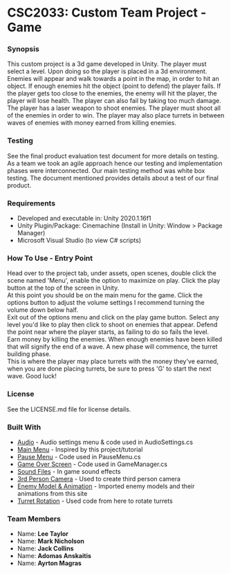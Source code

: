 <h1> CSC2033: Custom Team Project - Game </h1>

<h3> Synopsis </h3>

This custom project is a 3d game developed in Unity. The player must select a level. Upon doing so the player is placed
in a 3d environment. Enemies will appear and walk towards a point in the map, in order to hit an object. If enough
enemies hit the object (point to defend) the player fails. If the player gets too close to the enemies, the enemy will
hit the player, the player will lose health. The player can also fail by taking too much damage. The player has a laser
weapon to shoot enemies. The player must shoot all of the enemies in order to win. The player may also place turrets
in between waves of enemies with money earned from killing enemies.

<h3> Testing </h3>

See the final product evaluation test document for more details on testing. As a team we took an agile approach
hence our testing and implementation phases were interconnected. Our main testing method was white box testing. The 
document mentioned provides details about a test of our final product. 

<h3> Requirements </h3>

* Developed and executable in: Unity 2020.1.16f1
* Unity Plugin/Package: Cinemachine (Install in Unity: Window > Package Manager)
* Microsoft Visual Studio (to view C# scripts)

<h3> How To Use - Entry Point </h3>

Head over to the project tab, under assets, open scenes, double click the scene named 'Menu', enable the option to
maximize on play. Click the play button at the top of the screen in Unity.  
At this point you should be on the main menu for the game. Click the options button to adjust the volume settings I recommend turning the volume down below half.  
Exit out of the options menu and click on the play game button. Select any level you'd like to play then click to shoot on 
enemies that appear. Defend the point near where the player starts, as failing to do so fails the level.  
Earn money 
by killing the enemies. When enough enemies have been killed that will signify the end of a wave. A new phase will commence, 
the turret building phase.  
This is where the player may place turrets with the money they've earned, when you are done 
placing turrets, be sure to press 'G' to start the next wave. Good luck!

<h3> License </h3>

See the LICENSE.md file for license details.

<h3> Built With </h3>

* [Audio](https://www.youtube.com/watch?v=yQgVKR6PMqo&t=604s) - Audio settings menu & code used in AudioSettings.cs
* [Main Menu](https://www.youtube.com/watch?v=zc8ac_qUXQY&t) - Inspired by this project/tutorial
* [Pause Menu](https://www.youtube.com/watch?v=JivuXdrIHK0) - Code used in PauseMenu.cs
* [Game Over Screen](https://www.youtube.com/watch?v=VbZ9_C4-Qbo&t) - Code used in GameManager.cs
* [Sound Files](freesound.org) - In game sound effects
* [3rd Person Camera](https://www.youtube.com/watch?v=hb9FoFEFR3M&ab_channel=TheKiwiCoder) - Used to create third person camera    
* [Enemy Model & Animation](https://www.mixamo.com/#/) - Imported enemy models and their animations from this site
* [Turret Rotation](https://www.youtube.com/watch?v=QKhn2kl9_8I&list=PLPV2KyIb3jR4u5jX8za5iU1cqnQPmbzG0&index=4&ab_channel=Brackeys) - Used code from here to rotate turrets

<h3> Team Members </h3>

* Name: <b> Lee Taylor </b> 
* Name: <b> Mark Nicholson </b> 
* Name: <b> Jack Collins </b> 
* Name: <b> Adomas Anskaitis </b>
* Name: <b> Ayrton Magras </b>

